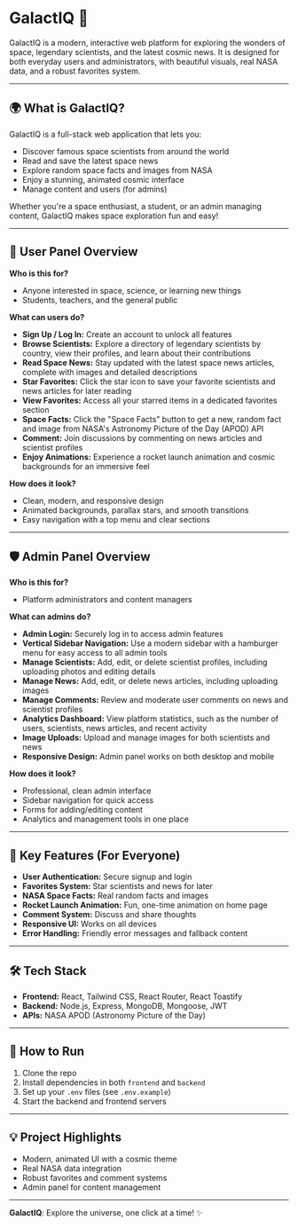 # GalactIQ 🚀

GalactIQ is a modern, interactive web platform for exploring the wonders of space, legendary scientists, and the latest cosmic news. It is designed for both everyday users and administrators, with beautiful visuals, real NASA data, and a robust favorites system.

---

## 🌍 What is GalactIQ?
GalactIQ is a full-stack web application that lets you:
- Discover famous space scientists from around the world
- Read and save the latest space news
- Explore random space facts and images from NASA
- Enjoy a stunning, animated cosmic interface
- Manage content and users (for admins)

Whether you're a space enthusiast, a student, or an admin managing content, GalactIQ makes space exploration fun and easy!

---

## 👤 User Panel Overview
**Who is this for?**
- Anyone interested in space, science, or learning new things
- Students, teachers, and the general public

**What can users do?**
- **Sign Up / Log In:** Create an account to unlock all features
- **Browse Scientists:** Explore a directory of legendary scientists by country, view their profiles, and learn about their contributions
- **Read Space News:** Stay updated with the latest space news articles, complete with images and detailed descriptions
- **Star Favorites:** Click the star icon to save your favorite scientists and news articles for later reading
- **View Favorites:** Access all your starred items in a dedicated favorites section
- **Space Facts:** Click the "Space Facts" button to get a new, random fact and image from NASA's Astronomy Picture of the Day (APOD) API
- **Comment:** Join discussions by commenting on news articles and scientist profiles
- **Enjoy Animations:** Experience a rocket launch animation and cosmic backgrounds for an immersive feel

**How does it look?**
- Clean, modern, and responsive design
- Animated backgrounds, parallax stars, and smooth transitions
- Easy navigation with a top menu and clear sections

---

## 🛡️ Admin Panel Overview
**Who is this for?**
- Platform administrators and content managers

**What can admins do?**
- **Admin Login:** Securely log in to access admin features
- **Vertical Sidebar Navigation:** Use a modern sidebar with a hamburger menu for easy access to all admin tools
- **Manage Scientists:** Add, edit, or delete scientist profiles, including uploading photos and editing details
- **Manage News:** Add, edit, or delete news articles, including uploading images
- **Manage Comments:** Review and moderate user comments on news and scientist profiles
- **Analytics Dashboard:** View platform statistics, such as the number of users, scientists, news articles, and recent activity
- **Image Uploads:** Upload and manage images for both scientists and news
- **Responsive Design:** Admin panel works on both desktop and mobile

**How does it look?**
- Professional, clean admin interface
- Sidebar navigation for quick access
- Forms for adding/editing content
- Analytics and management tools in one place

---

## 🌟 Key Features (For Everyone)
- **User Authentication:** Secure signup and login
- **Favorites System:** Star scientists and news for later
- **NASA Space Facts:** Real random facts and images
- **Rocket Launch Animation:** Fun, one-time animation on home page
- **Comment System:** Discuss and share thoughts
- **Responsive UI:** Works on all devices
- **Error Handling:** Friendly error messages and fallback content

---

## 🛠️ Tech Stack
- **Frontend:** React, Tailwind CSS, React Router, React Toastify
- **Backend:** Node.js, Express, MongoDB, Mongoose, JWT
- **APIs:** NASA APOD (Astronomy Picture of the Day)

---

## 🚀 How to Run
1. Clone the repo
2. Install dependencies in both `frontend` and `backend`
3. Set up your `.env` files (see `.env.example`)
4. Start the backend and frontend servers

---

## 💡 Project Highlights
- Modern, animated UI with a cosmic theme
- Real NASA data integration
- Robust favorites and comment systems
- Admin panel for content management

---

**GalactIQ**: Explore the universe, one click at a time! ✨

